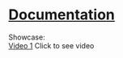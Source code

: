 # [Documentation](https://khey.gitbook.io/primordial-menu-framework/)

Showcase:  
[Video 1](https://youtu.be/XVXuSzHCMOI) Click to see video  
